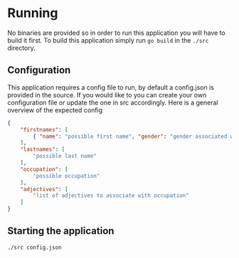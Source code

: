 # Running
No binaries are provided so in order to run this application you will have to build it first. To build this application simply run `go build` in the `./src` directory.

## Configuration
This application requires a config file to run, by default a config.json is provided in the source. If you would like to you can create your own configuration file or update the one in src accordingly. Here is a general overview of the expected config

```json
{
    "firstnames": [
        { "name": "possible first name", "gender": "gender associated with that name (ex: f/m)"}
    ],
    "lastnames": [
        "possible last name"
    ],
    "occupation": [
        "possible occupation"
    ],
    "adjectives": [
        "list of adjectives to associate with occupation"
    ]
}
```

## Starting the application
`./src config.json`